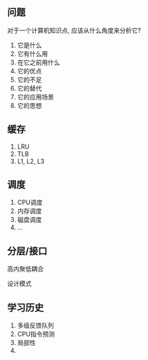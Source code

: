 ## 问题

对于一个计算机知识点, 应该从什么角度来分析它?

1. 它是什么
2. 它有什么用
3. 在它之前用什么
4. 它的优点
5. 它的不足
6. 它的替代
7. 它的应用场景
8. 它的思想





## 缓存

1. LRU
2. TLB
3. L1, L2, L3





## 调度

1. CPU调度
2. 内存调度
3. 磁盘调度
4. ...





## 分层/接口

高内聚低耦合

设计模式





## 学习历史

1. 多级反馈队列
2. CPU指令预测
3. 局部性
4. 